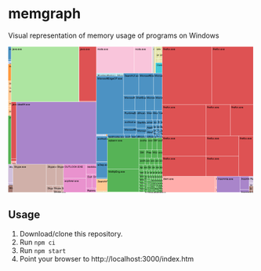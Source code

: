 # memgraph
Visual representation of memory usage of programs on Windows

![Example screenshot](doc/screenshot.png)

Usage
-----

1. Download/clone this repository.
2. Run `npm ci`
3. Run `npm start`
4. Point your browser to http://localhost:3000/index.htm
